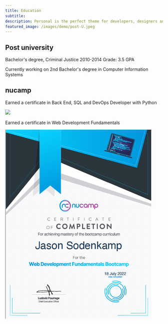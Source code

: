 ```yaml
---
title: Education
subtitle: 
description: Personal is the perfect theme for developers, designers and other creatives.
featured_image: /images/demo/post-U.jpeg
---
```


## Post university

Bachelor's degree, Criminal Justice
2010-2014
Grade: 3.5 GPA

Currently working on 2nd Bachelor's degree in Computer Information Systems 

## nucamp

Earned a certificate in Back End, SQL and DevOps Developer with Python  
<div class="gallery" data-colums="1">
        <img src="/images/demo/python.png">
</div>    

Earned a certificate in Web Development Fundamentals  
<div class="gallery" data-colums="1">
        <img src="/images/demo/web-development.png">
</div>    

